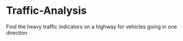 # Traffic-Analysis
Find the heavy traffic indicators on a highway for vehicles going in one direction
